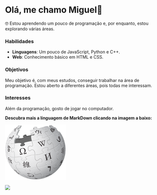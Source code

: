 # Olá, me chamo Miguel👋



🤓 Estou aprendendo um pouco de programação e, por enquanto, estou explorando várias áreas.

### Habilidades
- **Linguagens**: Um pouco de JavaScript, Python e C++.
- **Web**: Conhecimento básico em HTML e CSS.

### Objetivos
Meu objetivo é, com meus estudos, conseguir trabalhar na área de programação. Estou aberto a diferentes áreas, pois todas me interessam.

### Interesses
Além da programação, gosto de jogar no computador.

**Descubra mais a línguagem de MarkDown clicando na imagem a baixo:**

<a href="https://en.wikipedia.org/wiki/Markdown">
<img src="Wikipedia-logo-v2.svg.png" width="200"> 
</a>

![](https://img.shields.io/badge/Mark-Down-orange)


<!--

  ↳ ⇀ ⇁ ⤷📂

**2Miguel2/2Miguel2** is a ✨ _special_ ✨ repository because its `README.md` (this file) appears on your GitHub profile.

Here are some ideas to get you started:

- 🔭 I’m currently working on ...
- 🌱 I’m currently learning ...
- 👯 I’m looking to collaborate on ...
- 🤔 I’m looking for help with ...
- 💬 Ask me about ...
- 📫 How to reach me: ...
- 😄 Pronouns: homem de Deus
- ⚡ Fun fact: ...
-->
